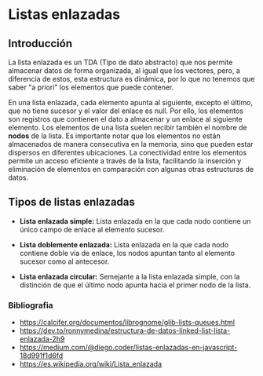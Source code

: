 # Listas enlazadas

## Introducción

La lista enlazada es un TDA (Tipo de dato abstracto) que nos permite almacenar datos de forma organizada, al igual que los vectores, pero, a diferencia de estos, esta estructura es dinámica, por lo que no tenemos que saber "a priori" los elementos que puede contener.

En una lista enlazada, cada elemento apunta al siguiente, excepto el último, que no tiene sucesor y el valor del enlace es null. Por ello, los elementos son registros que contienen el dato a almacenar y un enlace al siguiente elemento. Los elementos de una lista suelen recibir también el nombre de **nodos** de la lista.
Es importante notar que los elementos no están almacenados de manera consecutiva en la memoria, sino que pueden estar dispersos en diferentes ubicaciones. La conectividad entre los elementos permite un acceso eficiente a través de la lista, facilitando la inserción y eliminación de elementos en comparación con algunas otras estructuras de datos.

## Tipos de listas enlazadas

- **Lista enlazada simple:** Lista enlazada en la que cada nodo contiene un único campo de enlace al elemento sucesor.
  
- **Lista doblemente enlazada:** Lista enlazada en la que cada nodo contiene doble vía de enlace, los nodos apuntan tanto al elemento sucesor como al antecesor.
  
- **Lista enlazada circular:** Semejante a la lista enlazada simple, con la distinción de que el último nodo apunta hacia el primer nodo de la lista.

### Bibliografia

- https://calcifer.org/documentos/librognome/glib-lists-queues.html
- https://dev.to/ronnymedina/estructura-de-datos-linked-list-lista-enlazada-2h9
- https://medium.com/@diego.coder/listas-enlazadas-en-javascript-18d991f1d6fd
- https://es.wikipedia.org/wiki/Lista_enlazada